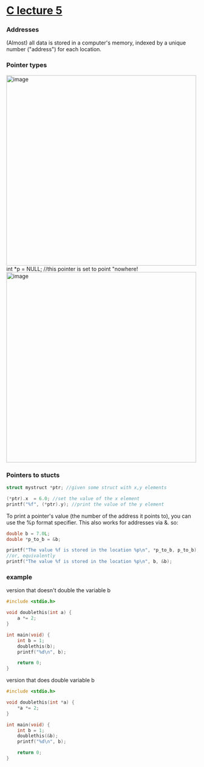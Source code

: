 # [C lecture 5](https://github.com/Khair9/Year-2-CompSci-Notes/blob/main/P2T/P2T.md)

### Addresses
(Almost) all data is stored in a computer's memory, indexed by a unique number ("address") for each location.

### Pointer types
<img width="500" alt="image" src="https://github.com/user-attachments/assets/25c5e7de-7f55-4568-aa62-f66f5aa4e5e4" />
<Br>
int *p = NULL; //this pointer is set to point "nowhere!
<Br>
<img width="500" alt="image" src="https://github.com/user-attachments/assets/4b44488f-c17e-43ef-990b-3706d4905803" />

### Pointers to stucts

``` c
struct mystruct *ptr; //given some struct with x,y elements

(*ptr).x  = 6.0; //set the value of the x element
printf("%f", (*ptr).y); //print the value of the y element
```
To print a pointer's value (the number of the address it points to), you can use the %p format specifier. This also works for addresses via &.
so:

``` c
double b = 7.0L;
double *p_to_b = &b;

printf("The value %f is stored in the location %p\n", *p_to_b, p_to_b);
//or, equivalently
printf("The value %f is stored in the location %p\n", b, &b);
```

### example
version that doesn't double the variable b
```c
#include <stdio.h>

void doublethis(int a) {
	a *= 2;
}

int main(void) {
	int b = 1;
	doublethis(b);
	printf("%d\n", b);

	return 0;
}
```
version that does double variable b
``` c
#include <stdio.h>

void doublethis(int *a) {
	*a *= 2;
}

int main(void) {
	int b = 1;
	doublethis(&b);
	printf("%d\n", b);

	return 0;
}
```




